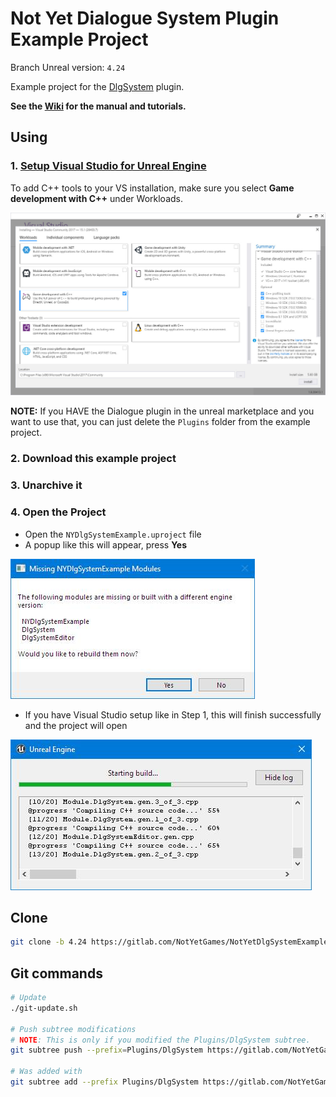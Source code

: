 # Not Yet Dialogue System Plugin Example Project

Branch Unreal version: `4.24`

Example project for the [DlgSystem](https://gitlab.com/NotYetGames/DlgSystem/tree/4.24) plugin.

**See the [Wiki](https://gitlab.com/NotYetGames/DlgSystem/wikis/home) for the manual and tutorials.**

## Using

### 1. [Setup Visual Studio for Unreal Engine](https://docs.unrealengine.com/en-US/Programming/Development/VisualStudioSetup/index.html)

To add C++ tools to your VS installation, make sure you select **Game development with C++** under Workloads.

![Settings Installer for VS](/Docs/images/VS2017_SettingsInstaller.jpg)

**NOTE:** If you HAVE the Dialogue plugin in the unreal marketplace and you want to use that,
you can just delete the `Plugins` folder from the example project.


### 2. Download this example project
### 3. Unarchive it
### 4. Open the Project
- Open the `NYDlgSystemExample.uproject` file
- A popup like this will appear, press **Yes**

![Opening Project Missing Modules](/Docs/images/MissingModules.jpg)
- If you have Visual Studio setup like in Step 1, this will finish successfully and the project will open

![Opening Project Missing Modules](/Docs/images/CompilingMissingModules.jpg)


## Clone

```sh
git clone -b 4.24 https://gitlab.com/NotYetGames/NotYetDlgSystemExample.git
```

## Git commands
```sh
# Update
./git-update.sh

# Push subtree modifications
# NOTE: This is only if you modified the Plugins/DlgSystem subtree.
git subtree push --prefix=Plugins/DlgSystem https://gitlab.com/NotYetGames/DlgSystem.git 4.24

# Was added with
git subtree add --prefix Plugins/DlgSystem https://gitlab.com/NotYetGames/DlgSystem.git 4.24 --squash
```
